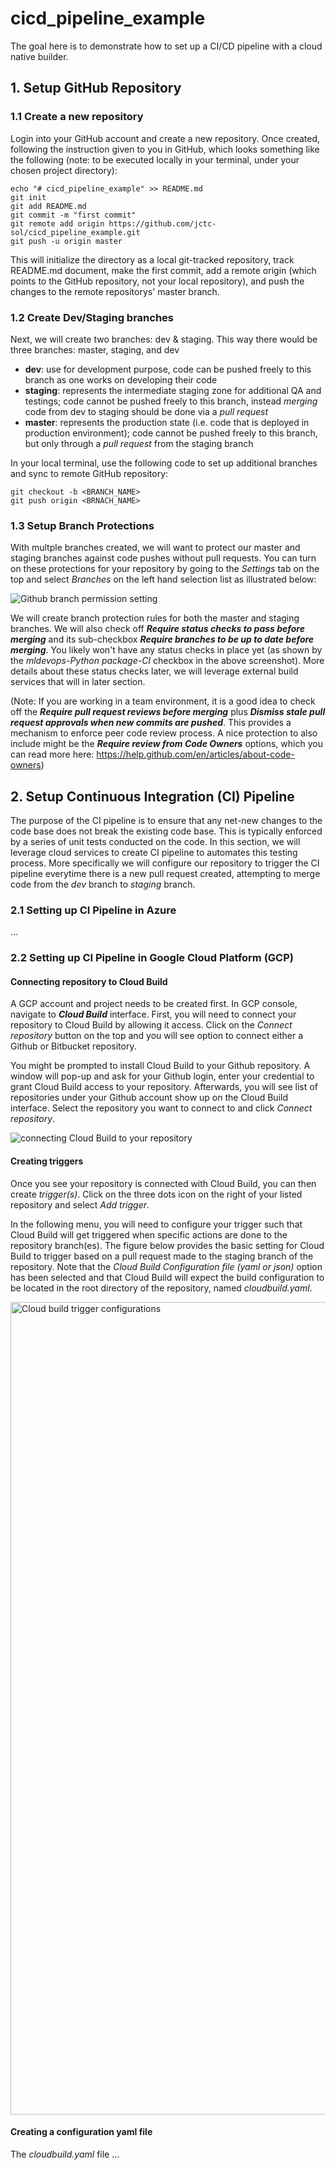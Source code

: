 # cicd_pipeline_example

The goal here is to demonstrate how to set up a CI/CD pipeline with a cloud native builder.

## 1. Setup GitHub Repository

### 1.1 Create a new repository
Login into your GitHub account and create a new repository. Once created, following the instruction given to you in GitHub, which looks something like the following (note: to be executed locally in your terminal, under your chosen project directory):

```
echo "# cicd_pipeline_example" >> README.md
git init
git add README.md
git commit -m "first commit"
git remote add origin https://github.com/jctc-sol/cicd_pipeline_example.git
git push -u origin master
```

This will initialize the directory as a local git-tracked repository, track README.md document, make the first commit, add a remote origin (which points to the GitHub repository, not your local repository), and push the changes to the remote repositorys' master branch.

### 1.2 Create Dev/Staging branches
Next, we will create two branches: dev & staging. This way there would be three branches: master, staging, and dev
- **dev**: use for development purpose, code can be pushed freely to this branch as one works on developing their code
- **staging**: represents the intermediate staging zone for additional QA and testings; code cannot be pushed freely to this branch, instead *merging* code from dev to staging should be done via a *pull request*
- **master**: represents the production state (i.e. code that is deployed in production environment); code cannot be pushed freely to this branch, but only through a *pull request* from the staging branch

In your local terminal, use the following code to set up additional branches and sync to remote GitHub repository:

```
git checkout -b <BRANCH_NAME>
git push origin <BRNACH_NAME>
```

### 1.3 Setup Branch Protections
With multple branches created, we will want to protect our master and staging branches against code pushes without pull requests. You can turn on these protections for your repository by going to the *Settings* tab on the top and select *Branches* on the left hand selection list as illustrated below:

![Github branch permission setting](./screenshots/branch_permission_setting.png)


We will create branch protection rules for both the master and staging branches. We will also check off ***Require status checks to pass before merging*** and its sub-checkbox ***Require branches to be up to date before merging***. You likely won't have any status checks in place yet (as shown by the *mldevops-Python package-CI* checkbox in the above screenshot). More details about these status checks later, we will leverage external build services that will in later section.

(Note: If you are working in a team environment, it is a good idea to check off the ***Require pull request reviews before merging*** plus ***Dismiss stale pull request approvals when new commits are pushed***. This provides a mechanism to enforce peer code review process. A nice protection to also include might be the ***Require review from Code Owners*** options, which you can read more here: https://help.github.com/en/articles/about-code-owners)


## 2. Setup Continuous Integration (CI) Pipeline

The purpose of the CI pipeline is to ensure that any net-new changes to the code base does not break the existing code base. This is typically enforced by a series of unit tests conducted on the code. In this section, we will leverage cloud services to create CI pipeline to automates this testing process. More specifically we will configure our repository to trigger the CI pipeline everytime there is a new pull request created, attempting to merge code from the *dev* branch to *staging* branch.

### 2.1 Setting up CI Pipeline in Azure

...


### 2.2 Setting up CI Pipeline in Google Cloud Platform (GCP)

#### Connecting repository to Cloud Build
A GCP account and project needs to be created first. In GCP console, navigate to ***Cloud Build*** interface. First, you will need to connect your repository to Cloud Build by allowing it access. Click on the *Connect repository* button on the top and you will see option to connect either a Github or Bitbucket repository.

You might be prompted to install Cloud Build to your Github repository. A window will pop-up and ask for your Github login, enter your credential to grant Cloud Build access to your repository. Afterwards, you will see list of repositories under your Github account show up on the Cloud Build interface. Select the repository you want to connect to and click *Connect repository*.

![connecting Cloud Build to your repository](./screenshots/gcp_connect_repo.png)

#### Creating triggers
Once you see your repository is connected with Cloud Build, you can then create *trigger(s)*. Click on the three dots icon on the right of your listed repository and select *Add trigger*. 

In the following menu, you will need to configure your trigger such that Cloud Build will get triggered when specific actions are done to the repository branch(es). The figure below provides the basic setting for Cloud Build to trigger based on a pull request made to the staging branch of the repository. Note that the *Cloud Build Configuration file (yaml or json)* option has been selected and that Cloud Build will expect the build configuration to be located in the root directory of the repository, named *cloudbuild.yaml*.

<img src="./screenshots/gcp_trigger_config.png" alt="Cloud build trigger configurations" width="1300"/>

#### Creating a configuration yaml file
The *cloudbuild.yaml* file ...
